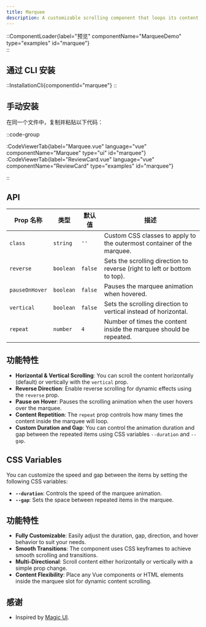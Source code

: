 ```yaml
---
title: Marquee
description: A customizable scrolling component that loops its content horizontally or vertically, with configurable direction, hover pause, and repeat options.
---
```


::ComponentLoader{label="预览" componentName="MarqueeDemo" type="examples" id="marquee"}  
::

## 通过 CLI 安装

::InstallationCli{componentId="marquee"}
::

## 手动安装

在同一个文件中，复制并粘贴以下代码：

::code-group

:CodeViewerTab{label="Marquee.vue" language="vue" componentName="Marquee" type="ui" id="marquee"}
:CodeViewerTab{label="ReviewCard.vue" language="vue" componentName="ReviewCard" type="examples" id="marquee"}

::

## API

| Prop 名称      | 类型      | 默认值  | 描述                                                                      |
| -------------- | --------- | ------- | ------------------------------------------------------------------------- |
| `class`        | `string`  | `''`    | Custom CSS classes to apply to the outermost container of the marquee.    |
| `reverse`      | `boolean` | `false` | Sets the scrolling direction to reverse (right to left or bottom to top). |
| `pauseOnHover` | `boolean` | `false` | Pauses the marquee animation when hovered.                                |
| `vertical`     | `boolean` | `false` | Sets the scrolling direction to vertical instead of horizontal.           |
| `repeat`       | `number`  | `4`     | Number of times the content inside the marquee should be repeated.        |

## 功能特性

- **Horizontal & Vertical Scrolling**: You can scroll the content horizontally (default) or vertically with the `vertical` prop.
- **Reverse Direction**: Enable reverse scrolling for dynamic effects using the `reverse` prop.
- **Pause on Hover**: Pauses the scrolling animation when the user hovers over the marquee.
- **Content Repetition**: The `repeat` prop controls how many times the content inside the marquee will loop.
- **Custom Duration and Gap**: You can control the animation duration and gap between the repeated items using CSS variables `--duration` and `--gap`.

## CSS Variables

You can customize the speed and gap between the items by setting the following CSS variables:

- **`--duration`**: Controls the speed of the marquee animation.
- **`--gap`**: Sets the space between repeated items in the marquee.

## 功能特性

- **Fully Customizable**: Easily adjust the duration, gap, direction, and hover behavior to suit your needs.
- **Smooth Transitions**: The component uses CSS keyframes to achieve smooth scrolling and transitions.
- **Multi-Directional**: Scroll content either horizontally or vertically with a simple prop change.
- **Content Flexibility**: Place any Vue components or HTML elements inside the marquee slot for dynamic content scrolling.

## 感谢

- Inspired by [Magic UI](https://magicui.design/docs/components/marquee).
